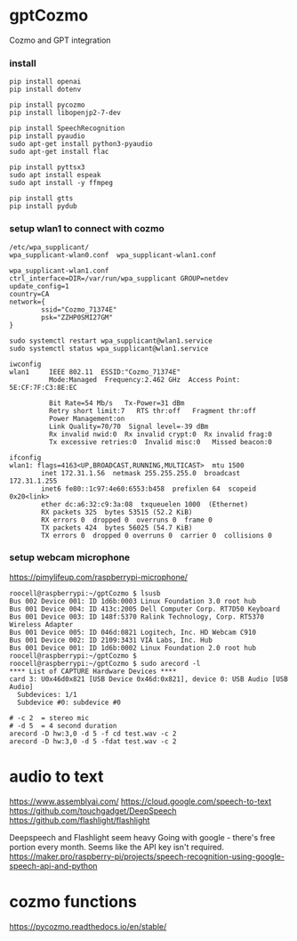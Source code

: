 # gptCozmo
Cozmo and GPT integration

### install
```
pip install openai
pip install dotenv

pip install pycozmo
pip install libopenjp2-7-dev

pip install SpeechRecognition
pip install pyaudio
sudo apt-get install python3-pyaudio
sudo apt-get install flac

pip install pyttsx3
sudo apt install espeak
sudo apt install -y ffmpeg

pip install gtts
pip install pydub

```

### setup wlan1 to connect with cozmo
```
/etc/wpa_supplicant/
wpa_supplicant-wlan0.conf  wpa_supplicant-wlan1.conf

wpa_supplicant-wlan1.conf
ctrl_interface=DIR=/var/run/wpa_supplicant GROUP=netdev
update_config=1
country=CA
network={
        ssid="Cozmo_71374E"
        psk="ZZHP0SMI27GM"
}

sudo systemctl restart wpa_supplicant@wlan1.service
sudo systemctl status wpa_supplicant@wlan1.service

iwconfig
wlan1     IEEE 802.11  ESSID:"Cozmo_71374E"
          Mode:Managed  Frequency:2.462 GHz  Access Point: 5E:CF:7F:C3:8E:EC

          Bit Rate=54 Mb/s   Tx-Power=31 dBm
          Retry short limit:7   RTS thr:off   Fragment thr:off
          Power Management:on
          Link Quality=70/70  Signal level=-39 dBm
          Rx invalid nwid:0  Rx invalid crypt:0  Rx invalid frag:0
          Tx excessive retries:0  Invalid misc:0   Missed beacon:0

ifconfig
wlan1: flags=4163<UP,BROADCAST,RUNNING,MULTICAST>  mtu 1500
        inet 172.31.1.56  netmask 255.255.255.0  broadcast 172.31.1.255
        inet6 fe80::1c97:4e60:6553:b458  prefixlen 64  scopeid 0x20<link>
        ether dc:a6:32:c9:3a:08  txqueuelen 1000  (Ethernet)
        RX packets 325  bytes 53515 (52.2 KiB)
        RX errors 0  dropped 0  overruns 0  frame 0
        TX packets 424  bytes 56025 (54.7 KiB)
        TX errors 0  dropped 0 overruns 0  carrier 0  collisions 0
```

### setup webcam microphone
https://pimylifeup.com/raspberrypi-microphone/
```
roocell@raspberrypi:~/gptCozmo $ lsusb
Bus 002 Device 001: ID 1d6b:0003 Linux Foundation 3.0 root hub
Bus 001 Device 004: ID 413c:2005 Dell Computer Corp. RT7D50 Keyboard
Bus 001 Device 003: ID 148f:5370 Ralink Technology, Corp. RT5370 Wireless Adapter
Bus 001 Device 005: ID 046d:0821 Logitech, Inc. HD Webcam C910
Bus 001 Device 002: ID 2109:3431 VIA Labs, Inc. Hub
Bus 001 Device 001: ID 1d6b:0002 Linux Foundation 2.0 root hub
roocell@raspberrypi:~/gptCozmo $
roocell@raspberrypi:~/gptCozmo $ sudo arecord -l
**** List of CAPTURE Hardware Devices ****
card 3: U0x46d0x821 [USB Device 0x46d:0x821], device 0: USB Audio [USB Audio]
  Subdevices: 1/1
  Subdevice #0: subdevice #0

# -c 2  = stereo mic
# -d 5  = 4 second duration
arecord -D hw:3,0 -d 5 -f cd test.wav -c 2
arecord -D hw:3,0 -d 5 -fdat test.wav -c 2
```

# audio to text
https://www.assemblyai.com/
https://cloud.google.com/speech-to-text
https://github.com/touchgadget/DeepSpeech
https://github.com/flashlight/flashlight

Deepspeech and Flashlight seem heavy
Going with google - there's free portion every month.
Seems like the API key isn't required.
https://maker.pro/raspberry-pi/projects/speech-recognition-using-google-speech-api-and-python

# cozmo functions
https://pycozmo.readthedocs.io/en/stable/

